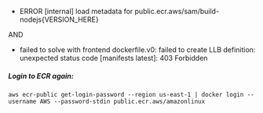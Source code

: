 - ERROR [internal] load metadata for public.ecr.aws/sam/build-nodejs{VERSION_HERE}

AND

- failed to solve with frontend dockerfile.v0: failed to create LLB definition: unexpected status code [manifests latest]: 403 Forbidden

##### Login to ECR again:

`aws ecr-public get-login-password --region us-east-1 | docker login --username AWS --password-stdin public.ecr.aws/amazonlinux`
